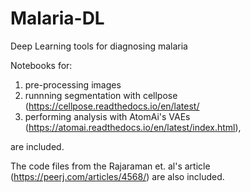 # Malaria-DL
Deep Learning tools for diagnosing malaria

Notebooks for: 

1. pre-processing images
2. runnning segmentation with cellpose (https://cellpose.readthedocs.io/en/latest/ 
3. performing analysis with AtomAi's VAEs (https://atomai.readthedocs.io/en/latest/index.html), 

are included.

The code files from the Rajaraman et. al's article (https://peerj.com/articles/4568/) are also included.
